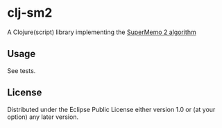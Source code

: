 # clj-sm2

A Clojure(script) library implementing the [SuperMemo 2 algorithm](https://www.supermemo.com/english/ol/sm2.htm.)

## Usage

See tests.

## License

Distributed under the Eclipse Public License either version 1.0 or (at
your option) any later version.